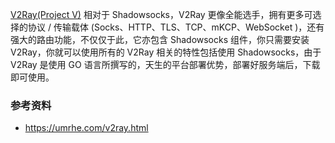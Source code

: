 [V2Ray(Project V)](https://umrhe.com/go/aHR0cHM6Ly93d3cudjJyYXkuY29tLw==) 相对于 Shadowsocks，V2Ray 更像全能选手，拥有更多可选择的协议 / 传输载体 (Socks、HTTP、TLS、TCP、mKCP、WebSocket )，还有强大的路由功能，不仅仅于此，它亦包含 Shadowsocks 组件，你只需要安装 V2Ray，你就可以使用所有的 V2Ray 相关的特性包括使用 Shadowsocks，由于 V2Ray 是使用 GO 语言所撰写的，天生的平台部署优势，部署好服务端后，下载即可使用。

















### 参考资料

+ https://umrhe.com/v2ray.html


